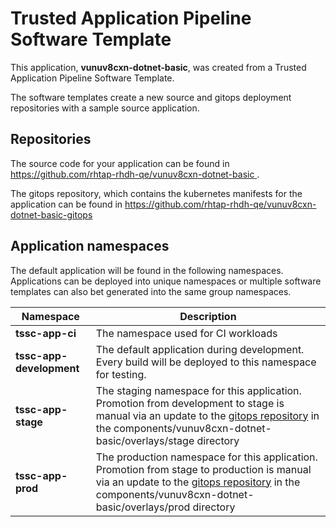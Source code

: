 # Trusted Application Pipeline Software Template

This application, **vunuv8cxn-dotnet-basic**, was created from a Trusted Application Pipeline Software Template.

The software templates create a new source and gitops deployment repositories with a sample source application. 

## Repositories

The source code for your application can be found in [https://github.com/rhtap-rhdh-qe/vunuv8cxn-dotnet-basic ](https://github.com/rhtap-rhdh-qe/vunuv8cxn-dotnet-basic ).
 
The gitops repository, which contains the kubernetes manifests for the application can be found in 
[https://github.com/rhtap-rhdh-qe/vunuv8cxn-dotnet-basic-gitops ](https://github.com/rhtap-rhdh-qe/vunuv8cxn-dotnet-basic-gitops ) 

## Application namespaces 

The default application will be found in the following namespaces. Applications can be deployed into unique namespaces or multiple software templates can also bet generated into the same group namespaces.  

|  Namespace   |  Description   |  
| -------- | -------- |
| **tssc-app-ci** | The namespace used for CI workloads |
| **tssc-app-development** | The default application during development. Every build will be deployed to this namespace for testing. |
| **tssc-app-stage** | The staging namespace for this application. Promotion from development to stage is manual via an update to the [gitops repository](https://github.com/rhtap-rhdh-qe/vunuv8cxn-dotnet-basic-gitops ) in the components/vunuv8cxn-dotnet-basic/overlays/stage directory |
| **tssc-app-prod** | The production namespace for this application. Promotion from stage to production is manual via an update to the [gitops repository](https://github.com/rhtap-rhdh-qe/vunuv8cxn-dotnet-basic-gitops ) in the components/vunuv8cxn-dotnet-basic/overlays/prod directory |
